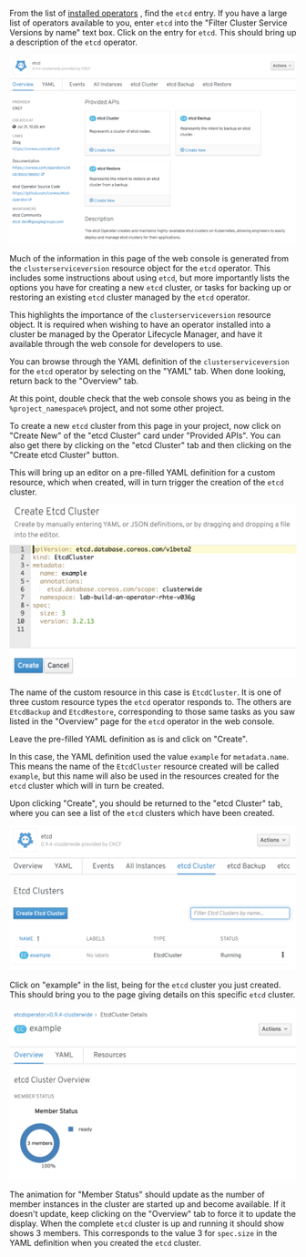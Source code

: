 From the list of [installed operators](%console_url%/k8s/ns/%project_namespace%/clusterserviceversions)&nbsp;<span class="fas fa-window-restore"></span>, find the `etcd` entry. If you have a large list of operators available to you, enter `etcd` into the "Filter Cluster Service Versions by name" text box. Click on the entry for `etcd`. This should bring up a description of the `etcd` operator.

![](etcd-operator-description.png)

Much of the information in this page of the web console is generated from the `clusterserviceversion` resource object for the `etcd` operator. This includes some instructions about using `etcd`, but more importantly lists the options you have for creating a new `etcd` cluster, or tasks for backing up or restoring an existing `etcd` cluster managed by the `etcd` operator.

This highlights the importance of the `clusterserviceversion` resource object. It is required when wishing to have an operator installed into a cluster be managed by the Operator Lifecycle Manager, and have it available through the web console for developers to use.

You can browse through the YAML definition of the `clusterserviceversion` for the `etcd` operator by selecting on the "YAML" tab. When done looking, return back to the "Overview" tab.

At this point, double check that the web console shows you as being in the `%project_namespace%` project, and not some other project.

To create a new `etcd` cluster from this page in your project, now click on "Create New" of the "etcd Cluster" card under "Provided APIs". You can also get there by clicking on the "etcd Cluster" tab and then clicking on the "Create etcd Cluster" button.

This will bring up an editor on a pre-filled YAML definition for a custom resource, which when created, will in turn trigger the creation of the `etcd` cluster.

![](create-etcd-cluster.png)

The name of the custom resource in this case is `EtcdCluster`. It is one of three custom resource types the `etcd` operator responds to. The others are `EtcdBackup` and `EtcdRestore`, corresponding to those same tasks as you saw listed in the "Overview" page for the `etcd` operator in the web console.

Leave the pre-filled YAML definition as is and click on "Create".

In this case, the YAML definition used the value `example` for `metadata.name`. This means the name of the `EtcdCluster` resource created will be called `example`, but this name will also be used in the resources created for the `etcd` cluster which will in turn be created.

Upon clicking "Create", you should be returned to the "etcd Cluster" tab, where you can see a list of the `etcd` clusters which have been created.

![](etcd-cluster-list.png)

Click on "example" in the list, being for the `etcd` cluster you just created. This should bring you to the page giving details on this specific `etcd` cluster.

![](etcd-cluster-details.png)

The animation for "Member Status" should update as the number of member instances in the cluster are started up and become available. If it doesn't update, keep clicking on the "Overview" tab to force it to update the display. When the complete `etcd` cluster is up and running it should show shows 3 members. This corresponds to the value 3 for `spec.size` in the YAML definition when you created the `etcd` cluster.
